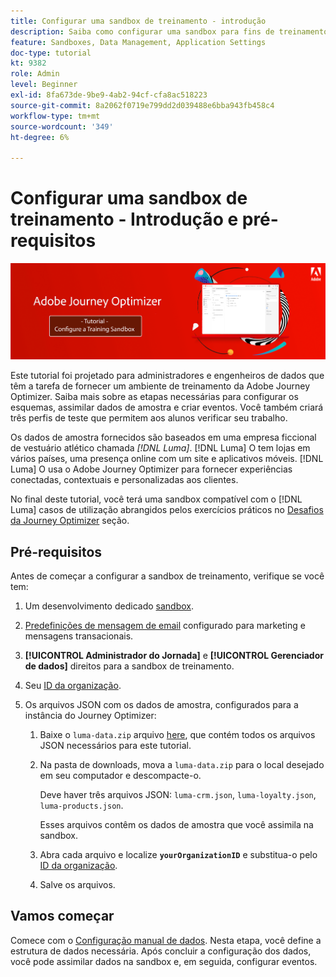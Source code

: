 ```yaml
---
title: Configurar uma sandbox de treinamento - introdução
description: Saiba como configurar uma sandbox para fins de treinamento. Siga as etapas necessárias para configurar os esquemas, assimilar dados de amostra e criar eventos.
feature: Sandboxes, Data Management, Application Settings
doc-type: tutorial
kt: 9382
role: Admin
level: Beginner
exl-id: 8fa673de-9be9-4ab2-94cf-cfa8ac518223
source-git-commit: 8a2062f0719e799dd2d039488e6bba943fb458c4
workflow-type: tm+mt
source-wordcount: '349'
ht-degree: 6%

---
```


# Configurar uma sandbox de treinamento - Introdução e pré-requisitos

![Tutorial de banner - Configurar uma sandbox de treinamento](./assets/ajo-banner-configure-training-sandbox.png)

Este tutorial foi projetado para administradores e engenheiros de dados que têm a tarefa de fornecer um ambiente de treinamento da Adobe Journey Optimizer. Saiba mais sobre as etapas necessárias para configurar os esquemas, assimilar dados de amostra e criar eventos. Você também criará três perfis de teste que permitem aos alunos verificar seu trabalho.

Os dados de amostra fornecidos são baseados em uma empresa ficcional de vestuário atlético chamada _[!DNL Luma]_. [!DNL Luma] O tem lojas em vários países, uma presença online com um site e aplicativos móveis. [!DNL Luma] O usa o Adobe Journey Optimizer para fornecer experiências conectadas, contextuais e personalizadas aos clientes.

No final deste tutorial, você terá uma sandbox compatível com o [!DNL Luma] casos de utilização abrangidos pelos exercícios práticos no [Desafios da Journey Optimizer](/help/challenges/introduction-and-prerequisites.md) seção.

## Pré-requisitos

Antes de começar a configurar a sandbox de treinamento, verifique se você tem:

1. Um desenvolvimento dedicado [sandbox](https://experienceleague.adobe.com/docs/journey-optimizer-learn/tutorials/access-control/create-and-manage-sandboxes.html?lang=en).
1. [Predefinições de mensagem de email](https://experienceleague.adobe.com/docs/journey-optimizer-learn/tutorials/channel-configuration/set-up-email-channel.html?lang=en) configurado para marketing e mensagens transacionais.
1. **[!UICONTROL Administrador do Jornada]** e **[!UICONTROL Gerenciador de dados]** direitos para a sandbox de treinamento.
1. Seu [ID da organização](https://experienceleague.adobe.com/docs/core-services/interface/administration/organizations.html?lang=pt-BR).

1. Os arquivos JSON com os dados de amostra, configurados para a instância do Journey Optimizer:

   1. Baixe o `luma-data.zip` arquivo [here](/help/tutorial-configure-a-training-sandbox/assets/luma-data.zip), que contém todos os arquivos JSON necessários para este tutorial.

   1. Na pasta de downloads, mova a `luma-data.zip` para o local desejado em seu computador e descompacte-o.

      Deve haver três arquivos JSON: `luma-crm.json`, `luma-loyalty.json`, `luma-products.json`.

      Esses arquivos contêm os dados de amostra que você assimila na sandbox.

   1. Abra cada arquivo e localize **`yourOrganizationID`** e substitua-o pelo [ID da organização](https://experienceleague.adobe.com/docs/core-services/interface/administration/organizations.html?lang=en).

   1. Salve os arquivos.

## Vamos começar

Comece com o [Configuração manual de dados](/help/tutorial-configure-a-training-sandbox/manual-data-set-up.md). Nesta etapa, você define a estrutura de dados necessária. Após concluir a configuração dos dados, você pode assimilar dados na sandbox e, em seguida, configurar eventos.
